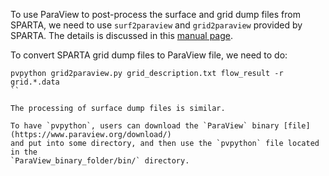 To use ParaView to post-process the surface and grid dump files from SPARTA,
we need to use `surf2paraview` and `grid2paraview` provided by SPARTA.
The details is discussed in this [manual page](https://sparta.github.io/doc/Section_howto.html#howto_5).

To convert SPARTA grid dump files to ParaView file, we need to do:
```
pvpython grid2paraview.py grid_description.txt flow_result -r grid.*.data
``

The processing of surface dump files is similar.

To have `pvpython`, users can download the `ParaView` binary [file](https://www.paraview.org/download/)
and put into some directory, and then use the `pvpython` file located in the
`ParaView_binary_folder/bin/` directory.
